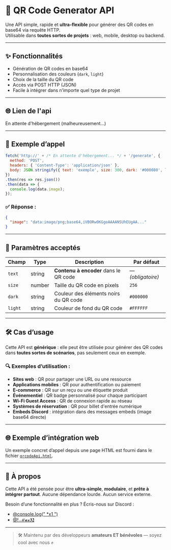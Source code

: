 # 🧩 QR Code Generator API

Une API simple, rapide et **ultra-flexible** pour générer des QR codes en base64 via requête HTTP.  
Utilisable dans **toutes sortes de projets** : web, mobile, desktop ou backend.

---

## ✨ Fonctionnalités

- Génération de QR codes en base64
- Personnalisation des couleurs (`dark`, `light`)
- Choix de la taille du QR code
- Accès via POST HTTP (JSON)
- Facile à intégrer dans n’importe quel type de projet

---

## 🌐 Lien de l'api

En attente d'hébergement (malheureusement...)

---

## 🚀 Exemple d’appel

```js
fetch('http://' + /* En attente d'hébergement... */ + '/generate', {
  method: 'POST',
  headers: { 'Content-Type': 'application/json' },
  body: JSON.stringify({ text: 'exemple', size: 300, dark: '#000080', light: '#a0a0a0' })
}) 
.then(res => res.json())
.then(data => {
  console.log(data.image);
});
````

### ✅ Réponse :

```json
{
  "image": "data:image/png;base64,iVBORw0KGgoAAAANSUhEUgAA..."
}
```

---

## 🔧 Paramètres acceptés

| Champ   | Type   | Description                            | Par défaut        |
| ------- | ------ | -------------------------------------- | ----------------- |
| `text`  | string | **Contenu à encoder** dans le QR code  | — *(obligatoire)* |
| `size`  | number | Taille du QR code en pixels            | `256`             |
| `dark`  | string | Couleur des éléments noirs du QR code  | `#000000`         |
| `light` | string | Couleur de fond du QR code             | `#FFFFFF`         |

---

## 🛠️ Cas d’usage

Cette API est **générique** : elle peut être utilisée pour générer des QR codes dans **toutes sortes de scénarios**, pas seulement ceux en exemple.

### 🔍 Exemples d’utilisation :

* **Sites web** : QR pour partager une URL ou une ressource
* **Applications mobiles** : QR pour authentification ou paiement
* **E-commerce** : QR sur un reçu ou une étiquette produit
* **Événementiel** : QR badge personnalisé pour chaque participant
* **Wi-Fi Guest Access** : QR de connexion rapide au réseau
* **Systèmes de réservation** : QR pour billet d'entrée numérique
* **Embeds Discord** : intégration dans des messages embeds (image base64 directe)

---

## 🌐 Exemple d’intégration web

Un exemple concret d’appel depuis une page HTML est fourni dans le fichier [`qrcodeApi.html`](./qrcodeApi.html).

---

## 🧠 À propos

Cette API a été pensée pour être **ultra-simple**, **modulaire**, et **prête à intégrer partout**.
Aucune dépendance lourde. Aucun service externe.

Besoin d’une fonctionnalité en plus ? Écris-nous sur Discord :

* [@console.log(" *x1 ")](https://discord.com/users/1066067393123733595)
* [@! ℳ𝓪𝔁𝟑𝟐](https://discord.com/users/1163887501895815168)

---

> 🛠️ Maintenu par des développeurs **amateurs ET bénévoles** — soyez cool avec nous ✊
